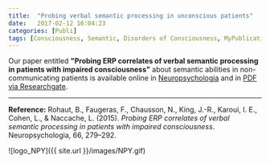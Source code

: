 ```yaml
---
title:  "Probing verbal semantic processing in unconscious patients"
date:   2017-02-12 16:04:23
categories: [Publi]
tags: [Consciousness, Semantic, Disorders of Consciousness, MyPublications]
---
```


Our paper entitled **"Probing ERP correlates of verbal semantic processing in patients with impaired consciousness"** about semantic abilities in non-communicating patients is available online in [Neuropsychologia] and in [PDF via Researchgate].

---

**Reference:** Rohaut, B., Faugeras, F., Chausson, N., King, J.-R., Karoui, I. E., Cohen, L., & Naccache, L. (2015). *Probing ERP correlates of verbal semantic processing in patients with impaired consciousness*. Neuropsychologia, 66, 279–292.

![logo_NPY]({{ site.url }}/images/NPY.gif)

[Neuropsychologia]: http://www.sciencedirect.com/science/article/pii/S0028393214003741
[PDF via Researchgate]: https://www.researchgate.net/profile/Benjamin_Rohaut/publication/268690367_Probing_ERP_correlates_of_verbal_semantic_processing_in_patients_with_impaired_consciousness/links/5486ea540cf289302e2e289c/Probing-ERP-correlates-of-verbal-semantic-processing-in-patients-with-impaired-consciousness.pdf?origin=publication_detail&ev=pub_int_prw_xdl&msrp=wZlZZGCXidwG9AGWK_e1hCajwlpsnya7H36Dl7N2t8967zjeFInw1I8iKPZUQoAq5e5S5sTngXUWAPm7Zn0bmylsGqpKPQ2UBpiEcbIre8U.qEkdI0RPA1A9lIKcoEK6G4mugWAMHF03POZNQwrQCJNtpoEVCvKLNW3MFZ4b_ZrunSlU_JrOIdlu_ilcObA78g.fnsaYriACVMgcMlDatNC0vXGJfKrNR_7IlT2-SGfE7Jiy-Z9jOBmg2ymCwYC3YnPfeNonPdjxfe86wSwoa5lXg

[download PDF]:https://academic.oup.com/nc/article-pdf/2016/1/niw010/8739908/niw010.pdf
